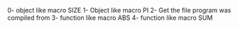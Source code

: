 0- object like macro SIZE
1- Object like macro PI
2- Get the file program was compiled from
3- function like macro ABS
4- function like macro SUM